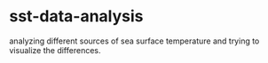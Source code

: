 # sst-data-analysis
analyzing different sources of sea surface temperature and trying to visualize the differences.
